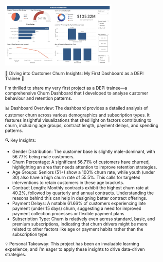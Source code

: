 <img src="https://github.com/Mohamed-Tamer-1/Data-Analysis/blob/main/Power%20BI/Customer%20Churn%20Dashboard/Churn%20Dashboard.jpg" width="350">


🚀 Diving into Customer Churn Insights: My First Dashboard as a DEPI Trainee 🚀

I'm thrilled to share my very first project as a DEPI trainee—a comprehensive Churn Dashboard that I developed to analyse customer behaviour and retention patterns.

📊 Dashboard Overview:
The dashboard provides a detailed analysis of customer churn across various demographics and subscription types. It features insightful visualizations that shed light on factors contributing to churn, including age groups, contract length, payment delays, and spending patterns.

🔍 Key Insights:
- Gender Distribution: The customer base is slightly male-dominant, with 56.77% being male customers.
- Churn Percentage: A significant 56.71% of customers have churned, highlighting an area that needs attention to improve retention strategies.
- Age Groups: Seniors (51+) show a 100% churn rate, while youth (under 30) also have a high churn rate of 55.5%. This calls for targeted interventions to retain customers in these age brackets.
- Contract Length: Monthly contracts exhibit the highest churn rate at 40.2%, followed by quarterly and annual contracts. Understanding the reasons behind this can help in designing better contract offerings.
- Payment Delays: A notable 61.66% of customers experiencing late payment (under 15 days) churn, suggesting a need for improved payment collection processes or flexible payment plans.
- Subscription Type: Churn is relatively even across standard, basic, and premium subscriptions, indicating that churn drivers might be more related to other factors like age or payment habits rather than the subscription type.

💡 Personal Takeaway:
This project has been an invaluable learning experience, and I’m eager to apply these insights to drive data-driven strategies.
